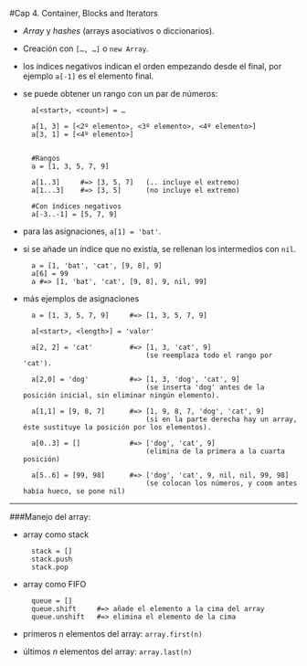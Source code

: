 #Cap 4. Container, Blocks and Iterators
- *Array* y *hashes* (arrays asociativos o diccionarios).
- Creación con `[…, …]` o `new Array`.
- los índices negativos indican el orden empezando desde el final, por ejemplo `a[-1]` es el elemento final.
- se puede obtener un rango con un par de números:
	
		a[<start>, <count>] = …
	
		a[1, 3] = [<2º elemento>, <3º elemento>, <4º elemento>]
		a[3, 1] = [<4º elemento>]
		
		
		#Rangos
		a = [1, 3, 5, 7, 9]
		
		a[1..3]		#=> [3, 5, 7]	(.. incluye el extremo)
		a[1...3]	#=> [3, 5]		(no incluye el extremo)
		
		#Con índices negativos
		a[-3..-1] = [5, 7, 9]
	
- para las asignaciones, `a[1] = 'bat'`.
- si se añade un índice que no existía, se rellenan los intermedios con `nil`.

		a = [1, 'bat', 'cat', [9, 8], 9]
		a[6] = 99
		a #=> [1, 'bat', 'cat', [9, 8], 9, nil, 99]

- más ejemplos de asignaciones
     
		a = [1, 3, 5, 7, 9]		#=> [1, 3, 5, 7, 9]
		
		a[<start>, <length>] = 'valor'
		
		a[2, 2] = 'cat'			#=> [1, 3, 'cat', 9]
									(se reemplaza todo el rango por 'cat').
		
		a[2,0] = 'dog'			#=> [1, 3, 'dog', 'cat', 9]
									(se inserta 'dog' antes de la posición inicial, sin eliminar ningún elemento).
		
		a[1,1] = [9, 8, 7]		#=> [1, 9, 8, 7, 'dog', 'cat', 9]
									(si en la parte derecha hay un array, éste sustituye la posición por los elementos).
	
		a[0..3] = []			#=> ['dog', 'cat', 9]
									(elimina de la primera a la cuarta posición)
		
		a[5..6] = [99, 98]		#=> ['dog', 'cat', 9, nil, nil, 99, 98]
									(se colocan los números, y coom antes había hueco, se pone nil)
									
<hr />

###Manejo del array:
- array como stack

		stack = []
		stack.push
		stack.pop

- array como FIFO

		queue = []
		queue.shift		#=> añade el elemento a la cima del array
		queue.unshift	#=> elimina el elemento de la cima
	
- primeros *n* elementos del array: `array.first(n)`
- últimos *n* elementos del array: `array.last(n)`